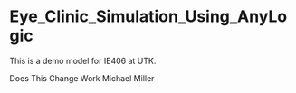 # Eye_Clinic_Simulation_Using_AnyLogic
This is a demo model for IE406 at UTK.

Does This Change Work Michael Miller